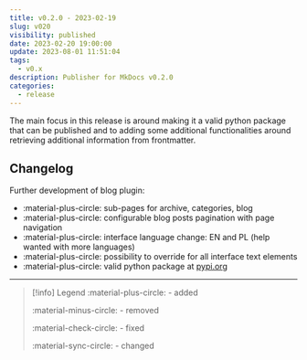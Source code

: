 ```yaml
---
title: v0.2.0 - 2023-02-19
slug: v020
visibility: published
date: 2023-02-20 19:00:00
update: 2023-08-01 11:51:04
tags:
  - v0.x
description: Publisher for MkDocs v0.2.0
categories:
  - release
---
```


The main focus in this release is around making it a valid python package that can be published and to adding some additional functionalities around retrieving additional information from frontmatter.

<!-- more -->

## Changelog

Further development of blog plugin:

- :material-plus-circle: sub-pages for archive, categories, blog
- :material-plus-circle: configurable blog posts pagination with page navigation
- :material-plus-circle: interface language change: EN and PL (help wanted with more languages)
- :material-plus-circle: possibility to override for all interface text elements
- :material-plus-circle: valid python package at [pypi.org](https://pypi.org/)

---

> [!info] Legend
> :material-plus-circle: - added
>
> :material-minus-circle: - removed
>
> :material-check-circle: - fixed
>
> :material-sync-circle: - changed
